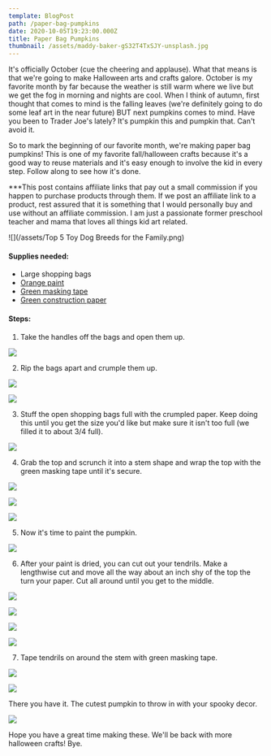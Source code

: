 ```yaml
---
template: BlogPost
path: /paper-bag-pumpkins
date: 2020-10-05T19:23:00.000Z
title: Paper Bag Pumpkins
thumbnail: /assets/maddy-baker-gS32T4TxSJY-unsplash.jpg
---
```

It's officially October (cue the cheering and applause). What that means is that we're going to make Halloween arts and crafts galore. October is my favorite month by far because the weather is still warm where we live but we get the fog in morning and nights are cool. When I think of autumn, first thought that comes to mind is the falling leaves (we're definitely going to do some leaf art in the near future) BUT next pumpkins comes to mind. Have you been to Trader Joe's lately? It's pumpkin this and pumpkin that. Can't avoid it. 

So to mark the beginning of our favorite month, we're making paper bag pumpkins! This is one of my favorite fall/halloween crafts because it's a good way to reuse materials and it's easy enough to involve the kid in every step. Follow along to see how it's done.

\*\**This post contains affiliate links that pay out a small commission if you happen to purchase products through them.  If we post an affiliate link to a product, rest assured that it is something that I would personally buy and use without an affiliate commission. I am just a passionate former preschool teacher and mama that loves all things kid art related. 

![](/assets/Top 5 Toy Dog Breeds for the Family.png)

#### Supplies needed:

* Large shopping bags
* [Orange paint](https://www.amazon.com/gp/product/B004DJ68A0/ref=ppx_yo_dt_b_asin_title_o06_s04?ie=UTF8&psc=1)
* [Green masking tape](https://amzn.to/32dQwZb)
* [Green construction paper](https://amzn.to/34BRDDG)

#### Steps:

1. Take the handles off the bags and open them up. 

![](/assets/IMG_8915.jpeg)

2. Rip the bags apart and crumple them up. 

![](/assets/IMG_8931.jpeg)

![](/assets/IMG_8963.jpeg)

3. Stuff the open shopping bags full with the crumpled paper. Keep doing this until you get the size you'd like but make sure it isn't too full (we filled it to about 3/4 full).

![](/assets/IMG_8945.jpeg)

4. Grab the top and scrunch it into a stem shape and wrap the top with the green masking tape until it's secure.

![](/assets/IMG_8946.jpeg)

![](/assets/IMG_8950.jpeg)

![](/assets/IMG_8954.jpeg)

5. Now it's time to paint the pumpkin.

![](/assets/IMG_8960.jpeg)

6. After your paint is dried, you can cut out your tendrils. Make a lengthwise cut and move all the way about an inch shy of the top the turn your paper. Cut all around until you get to the middle. 

![](/assets/IMG_8999.jpeg)

![](/assets/IMG_9002.jpeg)

![](/assets/IMG_8995.jpeg)

![](/assets/IMG_9007.jpeg)

7. Tape tendrils on around the stem with green masking tape.

![](/assets/IMG_9013.jpeg)

![](/assets/IMG_9010.jpeg)

There you have it. The cutest pumpkin to throw in with your spooky decor.

![](/assets/IMG_9016.jpeg)

Hope you have a great time making these. We'll be back with more halloween crafts! Bye.
